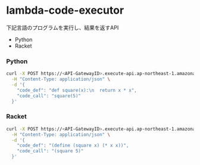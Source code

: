 # lambda-code-executor

下記言語のプログラムを実行し、結果を返すAPI
- Python
- Racket

### Python
```bash
curl -X POST https://<API-GatewayID>.execute-api.ap-northeast-1.amazonaws.com/exec/python \
  -H "Content-Type: application/json" \
  -d '{
    "code_def": "def square(x):\n  return x * x",
    "code_call": "square(5)"
  }'
```

### Racket
```bash
curl -X POST https://<API-GatewayID>.execute-api.ap-northeast-1.amazonaws.com/exec/racket \
  -H "Content-Type: application/json" \
  -d '{
    "code_def": "(define (square x) (* x x))",
    "code_call": "(square 5)"
  }'
```
  
